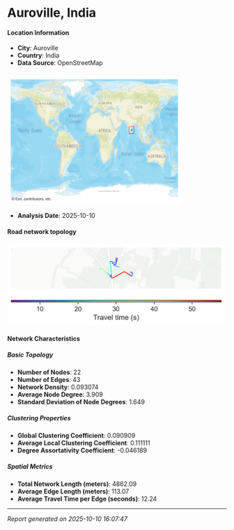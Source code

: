 # Auroville, India

#### Location Information

- **City**: Auroville
- **Country**: India
- **Data Source**: OpenStreetMap
<img src="Auroville_location.png" alt="Auroville Location Map" width="400" />

- **Analysis Date**: 2025-10-10

#### Road network topology

<img src="Auroville_network_map.png" alt="Auroville Road Network Map" width="500"/>

#### Network Characteristics

##### Basic Topology

- **Number of Nodes**: 22
- **Number of Edges**: 43
- **Network Density**: 0.093074
- **Average Node Degree**: 3.909
- **Standard Deviation of Node Degrees**: 1.649

##### Clustering Properties

- **Global Clustering Coefficient**: 0.090909
- **Average Local Clustering Coefficient**: 0.111111
- **Degree Assortativity Coefficient**: -0.046189

##### Spatial Metrics

- **Total Network Length (meters)**: 4862.09
- **Average Edge Length (meters)**: 113.07
- **Average Travel Time per Edge (seconds)**: 12.24

---
*Report generated on 2025-10-10 16:07:47*
